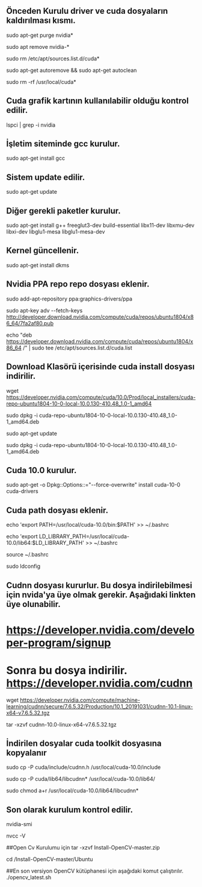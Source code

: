 
## Önceden Kurulu driver ve cuda dosyaların kaldırılması kısmı. 
sudo apt-get purge nvidia*

sudo apt remove nvidia-*

sudo rm /etc/apt/sources.list.d/cuda*

sudo apt-get autoremove && sudo apt-get autoclean

sudo rm -rf /usr/local/cuda*


## Cuda grafik kartının kullanılabilir olduğu kontrol edilir.
lspci | grep -i nvidia

## İşletim siteminde gcc kurulur.
sudo apt-get install gcc

## Sistem update edilir.
sudo apt-get update

## Diğer gerekli paketler kurulur.
sudo apt-get install g++ freeglut3-dev build-essential libx11-dev libxmu-dev libxi-dev libglu1-mesa libglu1-mesa-dev

## Kernel güncellenir.
sudo apt-get install dkms

## Nvidia PPA repo repo dosyası eklenir.
sudo add-apt-repository ppa:graphics-drivers/ppa

sudo apt-key adv --fetch-keys http://developer.download.nvidia.com/compute/cuda/repos/ubuntu1804/x86_64/7fa2af80.pub

echo "deb https://developer.download.nvidia.com/compute/cuda/repos/ubuntu1804/x86_64 /" | sudo tee /etc/apt/sources.list.d/cuda.list

## Download Klasörü içerisinde cuda install dosyası indirilir.
wget https://developer.nvidia.com/compute/cuda/10.0/Prod/local_installers/cuda-repo-ubuntu1804-10-0-local-10.0.130-410.48_1.0-1_amd64

sudo dpkg -i cuda-repo-ubuntu1804-10-0-local-10.0.130-410.48_1.0-1_amd64.deb

sudo apt-get update

sudo dpkg -i cuda-repo-ubuntu1804-10-0-local-10.0.130-410.48_1.0-1_amd64.deb


## Cuda 10.0 kurulur.
sudo apt-get -o Dpkg::Options::="--force-overwrite" install cuda-10-0 cuda-drivers


## Cuda path dosyası eklenir.
echo 'export PATH=/usr/local/cuda-10.0/bin:$PATH' >> ~/.bashrc

echo 'export LD_LIBRARY_PATH=/usr/local/cuda-10.0/lib64:$LD_LIBRARY_PATH' >> ~/.bashrc

source ~/.bashrc

sudo ldconfig

## Cudnn dosyası kururlur. Bu dosya indirilebilmesi için nvida'ya üye olmak gerekir. Aşağıdaki linkten üye olunabilir.
#  https://developer.nvidia.com/developer-program/signup
# Sonra bu dosya indirilir. https://developer.nvidia.com/cudnn
wget https://developer.nvidia.com/compute/machine-learning/cudnn/secure/7.6.5.32/Production/10.1_20191031/cudnn-10.1-linux-x64-v7.6.5.32.tgz

tar -xzvf cudnn-10.0-linux-x64-v7.6.5.32.tgz


## İndirilen dosyalar cuda toolkit dosyasına kopyalanır
sudo cp -P cuda/include/cudnn.h /usr/local/cuda-10.0/include

sudo cp -P cuda/lib64/libcudnn* /usr/local/cuda-10.0/lib64/

sudo chmod a+r /usr/local/cuda-10.0/lib64/libcudnn*

## Son olarak kurulum kontrol edilir.
nvidia-smi

nvcc -V


##Open Cv Kurulumu için 
tar -xzvf Install-OpenCV-master.zip

cd /Install-OpenCV-master/Ubuntu

##En son versiyon OpenCV kütüphanesi için aşağıdaki komut çalıştırılır.
./opencv_latest.sh 
